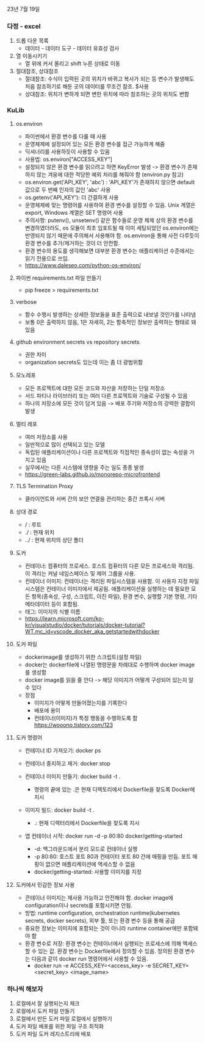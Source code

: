 23년 7월 19일

### 다정 - excel
1. 드롭 다운 목록
    - 데이터 - 데이터 도구 - 데이터 유효성 검사
2. 열 이동시키기
    - 열 위에 커서 올리고 shift 누른 상태로 이동
3. 절대참조, 상대참조
    - 절대참조: 수식이 입력된 곳의 위치가 바뀌고 복사가 되는 등 변수가 발생해도 처음 참조하기로 해둔 곳의 데이터를 무조건 참조. $사용
    - 상대참조: 위치가 변하게 되면 변한 위치에 따라 참조하는 곳의 위치도 변함

### KuLib
1. os.environ
    - 파이썬에서 환경 변수를 다룰 때 사용
    - 운영체제에 설정되어 있는 모든 환경 변수를 접근 가능하게 해줌
    - 딕셔너리를 사용하듯이 사용할 수 있음
    - 사용법: os.environ["ACCESS_KEY"]
    - 설정되지 않은 환경 변수를 읽으려고 하면 KeyError 발생 -> 환경 변수가 존재하지 않는 겨웅에 대한 적당한 예외 처리를 해줘야 함 (environ.py 참고)
    - os.environ.get('API_KEY', 'abc') : 'API_KEY'가 존재하지 않으면 default 값으로 두 번째 인자의 값인 'abc' 사용
    - os.getenv('API_KEY'): 더 간결하게 사용
    - 운영체제에 맞는 명령어를 사용하여 환경 변수를 설정할 수 있음. Unix 계열은 export, Windows 계열은 SET 명령어 사용
    - 주의사항: putenv(), unsetenv() 같은 함수들로 운영 체제 상의 환경 변수를 변경하였더라도, os 모듈이 최초 임포트될 때 이미 세팅되었던 os.environ에는 반영되지 않기 때문에 주의해서 사용해야 함. os.environ을 통해 사전 다루듯이 환경 변수를 추가/제거하는 것이 더 안전함.
    - 환경 변수의 용도를 생각해보면 대부분 환경 변수는 애플리케이션 수준에서는 읽기 전용으로 쓰임.
    - https://www.daleseo.com/python-os-environ/
2. 파이썬 requirements.txt 파일 만들기
    - pip freeze > requirements.txt
3. verbose
    - 함수 수행시 발생하는 상세한 정보들을 표준 출력으로 내보낼 것인가를 나타냄
    - 보통 0은 출력하지 않음, 1은 자세히, 2는 함축적인 정보만 출력하는 형태로 돼 있음
4. github environment secrets vs repository secrets
    - 권한 차이
    - organization secrets도 있는데 이는 좀 더 광범위함
5. 모노레포
    - 모든 프로젝트에 대한 모든 코드와 자산을 저장하는 단일 저장소
    - 서드 파티나 라이브러리 또는 여러 다른 프로젝트와 기술로 구성될 수 있음
    - 하나의 저장소에 모든 것이 담겨 있음 -> 배포 주기와 저장소의 강력한 결합이 발생
6. 멀티 레포
    - 여러 저장소를 사용
    - 일반적으로 많이 선택되고 있는 모델
    - 독립된 애플리케이션이나 다른 프로젝트와 직접적인 종속성이 없는 속성을 가지고 있음
    - 실무에서는 다른 시스템에 영향을 주는 일도 종종 발생
    - https://green-labs.github.io/monorepo-microfrontend
7. TLS Termination Proxy
    - 클라이언트와 서버 간의 보안 연결을 관리하는 중간 프록시 서버
8. 상대 경로
    - / : 루트
    - ./ : 현재 위치
    - ../ : 현재 위치의 상단 폴더
8. 도커
    - 컨테이너: 컴퓨터의 프로세스. 호스트 컴퓨터의 다른 모든 프로세스와 격리됨. 이 격리는 커널 네임스페이스 및 제어 그룹을 사용. 
    - 컨테이너 이미지: 컨테이너는 격리된 파일시스템을 사용함. 이 사용자 지정 파일 시스템은 컨테이너 이미지에서 제공됨. 애플리케이션을 실행하는 데 필요한 모든 항목(종속성, 구성, 스크립트, 이진 파일), 환경 변수, 실행할 기본 명령, 기타 메타데이터 등이 포함됨.
    - 태그: 이미지의 식별 이름
    - https://learn.microsoft.com/ko-kr/visualstudio/docker/tutorials/docker-tutorial?WT.mc_id=vscode_docker_aka_getstartedwithdocker

9. 도커 파일
    - dockerimage를 생성하기 위한 스크립트(설정 파일)
    - docker는 dockerfile에 나열된 명령문을 차례대로 수행하며 docker image를 생성함
    - docker image를 읽을 줄 안다 -> 해당 이미지가 어떻게 구성되어 있는지 알 수 있다
    - 장점
        - 이미지가 어떻게 만들어졌는지를 기록한다
        - 배포에 용이
        - 컨테이너(이미지)가 특정 행동을 수행하도록 함
    https://wooono.tistory.com/123
10. 도커 명령어
    - 컨테이너 ID 가져오기: docker ps
    - 컨테이너 중지하고 제거: docker stop <containr-id>
    - 컨테이너 이미지 만들기: docker build -t <tag-name> .
        - 명령의 끝에 있는 .은 현재 디렉토리에서 Dockerfile을 찾도록 Docker에 지시
    
    - 이미지 빌드: docker build -t <image-tag> .
        - .: 현재 디렉터리에서 Dockerfile을 찾도록 지시
    - 앱 컨테이너 시작: docker run -d -p 80:80 docker/getting-started
        - -d: 백그라운드에서 분리 모드로 컨테이너 실행
        - -p 80:80: 호스트 포트 80과 컨테이터 포트 80 간에 매핑을 만듬. 포트 매핑이 없으면 애플리케이션에 액세스할 수 없음
        - docker/getting-started: 사용할 이미지를 지정
11. 도커에서 민감한 정보 사용
    - 콘테이너 이미지는 재사용 가능하고 안전해야 함. docker image에 configuration이나 secrets를 포함시키면 안됨.
    - 방법: runtime configuration, orchestration runtime(kubernetes secrets, docker secrets), 외부 툴, 또는 환경 변수 등을 통해 공급
    - 중요한 정보는 이미지에 포함되는 것이 아니라 runtime container에만 포함돼야 함
    - 환경 변수로 저장: 환경 변수는 컨테이너에서 실행되는 프로세스에 의해 액세스할 수 있는 값. 환경 변수는 Dockerfile에서 정의할 수 있음. 정의된 환경 변수는 다음과 같이 docker run 명령어에서 사용할 수 있음.
        -  docker run -e ACCESS_KEY=<access_key> -e SECRET_KEY=<secret_key> <image_name>

### 하나씩 해보자
1. 로컬에서 잘 실행되는지 체크
2. 로컬에서 도커 파일 만들기
3. 로컬에서 만든 도커 파일 로컬에서 실행하기
4. 도커 파일 배포를 위한 파일 구조 최적화
5. 도커 파일 도커 레지스트리에 배포